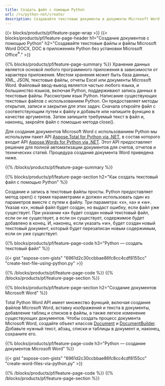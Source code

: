 ```yaml
---
title: Создать файл с помощью Python 
url: /ru/python-net/create/
description: Создавайте текстовые документы и документы Microsoft Word без установки Microsoft Office 
---
```


{{< blocks/products/pf/feature-page-wrap >}}
{{< blocks/products/pf/feature-page-header h1="Создание документов с помощью Python" h2="Создавайте текстовые файлы и файлы Microsoft Word DOCX, DOC в приложениях Python без установки Microsoft Office<sup>&reg;</sup>." >}}

{{% blocks/products/pf/feature-page-summary %}}
Хранение данных является основой любого программного приложения в зависимости от характера приложения. Местом хранения может быть база данных, XML, JSON, текстовые файлы, отчеты Excel или документы Microsoft Word. Файловый ввод-вывод является частью любого языка, и большинство языков, включая Python, поддерживают запись данных в текстовые файлы. Рассмотрим язык Python. Написание существующих текстовых файлов с использованием Python. Он предоставляет методы открытия, записи и закрытия для этих задач. Сначала откройте файл с соответствующим путем к файлу и добавьте или напишите функцию в качестве аргументов. Затем запишите требуемый текст в файл и, наконец, закройте файл с помощью метода close(). 

Для создания документов Microsoft Word с использованием Python мы используем пакет API [Aspose.Total for Python via .NET](https://products.aspose.com/total/python-net/), в состав которого входит API [Aspose.Words for Python via .NET](https://products.aspose.com/words/python-net/). Этот API предоставляет решение для полной автоматизации документов для счетов, отчетов и технических статей. Процедура создания документа Word приведена ниже.

{{% /blocks/products/pf/feature-page-summary  %}}

{{% blocks/products/pf/feature-page-section  h2="Как создать текстовый файл с помощью Python" %}}

Создание и запись в текстовые файлы просты. Python предоставляет метод open() с тремя параметрами и должен использовать один из параметров вместе с путем к файлу. Три параметра: «x», «a» и «w». Указав «x», новый файл будет создан, но выдаст ошибку, если файл уже существует. При указании «a» будет создан новый текстовый файл, если он не существует, а если он существует, содержимое будет добавлено в конец. И, наконец, если указать «w», будет создан новый текстовый документ, который будет перезаписан новым содержимым, если он уже существует.

{{% blocks/products/pf/feature-page-code h3="Python — создать текстовый файл" %}}

{{< gist "aspose-com-gists" "6961d2c30ccbbae86fc8cc4cdf8155cc" "create-text-file-using-python.py" >}}

{{% /blocks/products/pf/feature-page-code  %}}
{{% /blocks/products/pf/feature-page-section %}}

{{% blocks/products/pf/feature-page-section  h2="Создание документов Microsoft Word" %}}

Total Python Word API имеет множество функций, включая создание файлов Microsoft Word, вставку изображений и текста в документы, добавление таблиц и списков в файлы, а также легкое изменение существующих документов. Чтобы создать процесс документа Microsoft Word, создайте объект классов [Document](https://reference.aspose.com/words/python-net/aspose.words/document/) и [DocumentBuilder](https://reference.aspose.com/words/python-net/aspose.words/documentbuilder/). Добавьте нужный текст, абзац, списки и таблицы в документ и, наконец, сохраните его.

{{% blocks/products/pf/feature-page-code h3="Python — создание документов Microsoft Word" %}}

{{< gist "aspose-com-gists" "6961d2c30ccbbae86fc8cc4cdf8155cc" "create-word-files-via-python.py" >}}

{{% /blocks/products/pf/feature-page-code  %}}
{{% /blocks/products/pf/feature-page-section %}}